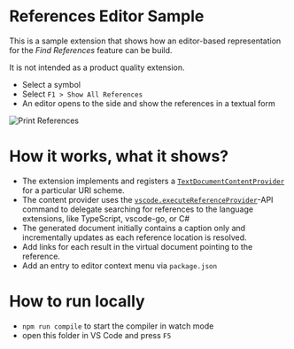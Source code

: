 # References Editor Sample

This is a sample extension that shows how an editor-based representation for the _Find References_ feature can be build.

It is not intended as a product quality extension.


- Select a symbol
- Select `F1 > Show All References`
- An editor opens to the side and show the references in a textual form

![Print References](https://raw.githubusercontent.com/Microsoft/vscode-extension-samples/master/contentprovider-sample/preview.gif)

# How it works, what it shows?

- The extension implements and registers a [`TextDocumentContentProvider`](https://code.visualstudio.com/docs/extensionAPI/vscode-api#TextDocumentContentProvider) for a particular URI scheme.
- The content provider uses the [`vscode.executeReferenceProvider`](https://code.visualstudio.com/docs/extensionAPI/vscode-api-commands)-API command to delegate searching for references to the language extensions, like TypeScript, vscode-go, or C#
- The generated document initially contains a caption only and incrementally updates as each reference location is resolved.
- Add links for each result in the virtual document pointing to the reference.
- Add an entry to editor context menu via `package.json`

# How to run locally

* `npm run compile` to start the compiler in watch mode
* open this folder in VS Code and press `F5`